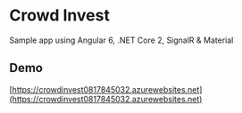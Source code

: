 
# Crowd Invest

Sample app using Angular 6, .NET Core 2, SignalR & Material

## Demo

[https://crowdinvest0817845032.azurewebsites.net](https://crowdinvest0817845032.azurewebsites.net)

